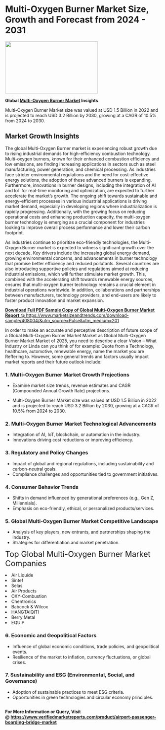 <H1>Multi-Oxygen Burner Market Size, Growth and Forecast from 2024 - 2031</H1><img class="aligncenter size-medium wp-image-584254" src="https://thirdeyenews.in/wp-content/uploads/2024/09/Global-Market-Research-300x168.jpeg" alt="" width="300" height="168" /><p><strong>Global&nbsp;<a href="https://www.marketsizeandtrends.com/download-sample/408004/&amp;utm_source=Pulse&amp;utm_medium=201">Multi-Oxygen Burner Market</a> Insights</strong></p><p>Multi-Oxygen Burner Market size was valued at USD 1.5 Billion in 2022 and is projected to reach USD 3.2 Billion by 2030, growing at a CAGR of 10.5% from 2024 to 2030.</p><p><h2>Market Growth Insights</h2> <p>The global Multi-Oxygen Burner market is experiencing robust growth due to rising industrial demands for high-efficiency combustion technology. Multi-oxygen burners, known for their enhanced combustion efficiency and low emissions, are finding increasing applications in sectors such as steel manufacturing, power generation, and chemical processing. As industries face stricter environmental regulations and the need for cost-effective energy solutions, the adoption of these advanced burners is expanding. Furthermore, innovations in burner designs, including the integration of AI and IoT for real-time monitoring and optimization, are expected to further accelerate the market’s growth. The ongoing shift towards sustainable and energy-efficient processes in various industrial applications is driving market demand, especially in developing regions where industrialization is rapidly progressing. Additionally, with the growing focus on reducing operational costs and enhancing production capacity, the multi-oxygen burner technology is emerging as a crucial component for industries looking to improve overall process performance and lower their carbon footprint.</p> <p><a href="#"></a></p> <p>As industries continue to prioritize eco-friendly technologies, the Multi-Oxygen Burner market is expected to witness significant growth over the next decade. Key drivers include the increasing global energy demand, growing environmental concerns, and advancements in burner technology that promise better efficiency and reduced pollutants. Several countries are also introducing supportive policies and regulations aimed at reducing industrial emissions, which will further stimulate market growth. This, combined with the accelerating shift towards renewable energy sources, ensures that multi-oxygen burner technology remains a crucial element in industrial operations worldwide. In addition, collaborations and partnerships between manufacturers, technology providers, and end-users are likely to foster product innovation and market expansion.</p> <p><a href="#"></p><p><span class=""><strong>Download Full PDF Sample Copy of Global Multi-Oxygen Burner Market Report</strong> @ <a href="https://www.marketsizeandtrends.com/download-sample/408004/&amp;utm_source=Pulse&amp;utm_medium=201" target="_blank">https://www.marketsizeandtrends.com/download-sample/408004/&amp;utm_source=Pulse&amp;utm_medium=201</a></span></p><p>In order to make an accurate and perceptive description of future scope of a Global&nbsp;Multi-Oxygen Burner Market Market as Global&nbsp;Multi-Oxygen Burner Market Market of 2025, you need to describe a clear Vision &ndash; What Industry or Linda can you think of for example: Quote from a Technology, healthcare, automotive, renewable energy, name the market you are Reffering to. However, some general trends and factors usually impact market reports and their future outlook include:</p><h3>1.&nbsp;<strong>Multi-Oxygen Burner Market Growth Projections</strong></h3><ul><li>Examine market size trends, revenue estimates and CAGR (Compounded Annual Growth Rate) projections.</li><li><p>Multi-Oxygen Burner Market size was valued at USD 1.5 Billion in 2022 and is projected to reach USD 3.2 Billion by 2030, growing at a CAGR of 10.5% from 2024 to 2030.</p></li></ul><h3>2.&nbsp;<strong>Multi-Oxygen Burner Market Technological Advancements</strong></h3><ul><li>Integration of AI, IoT, blockchain, or automation in the industry.</li><li>Innovations driving cost reductions or improving efficiency.</li></ul><h3>3.&nbsp;<strong>Regulatory and Policy Changes</strong></h3><ul><li>Impact of global and regional regulations, including sustainability and carbon-neutral goals.</li><li>Compliance challenges and opportunities tied to government initiatives.</li></ul><h3>4.&nbsp;<strong>Consumer Behavior Trends</strong></h3><ul><li>Shifts in demand influenced by generational preferences (e.g., Gen Z, Millennials).</li><li>Emphasis on eco-friendly, ethical, or personalized products/services.</li></ul><h3>5.&nbsp;<strong>Global Multi-Oxygen Burner Market Competitive Landscape</strong></h3><ul><li>Analysis of key players, new entrants, and partnerships shaping the industry.</li><li>Strategies for differentiation and market penetration.</li></ul><p data-pm-slice="1 1 []"><span style="color: inherit; font-family: inherit; font-size: 25px;">Top Global Multi-Oxygen Burner Market Companies</span></p><div class="" data-test-id=""><p><li>Air Liquide</li><li> Sintef</li><li> Selas</li><li> Air Products</li><li> OXY-Combustion</li><li> Chentronics</li><li> Babcock & Wilcox</li><li> HANGTAIQITI</li><li> Berry Metal</li><li> EQUIP</li></p></div><h3>6.&nbsp;<strong>Economic and Geopolitical Factors</strong></h3><ul><li>Influence of global economic conditions, trade policies, and geopolitical events.</li><li>Resilience of the market to inflation, currency fluctuations, or global crises.</li></ul><h3>7.&nbsp;<strong>Sustainability and ESG (Environmental, Social, and Governance)</strong></h3><ul><li>Adoption of sustainable practices to meet ESG criteria.</li><li>Opportunities in green technologies and circular economy principles.</li></ul><h2><strong style="font-size: 14px;">For More Information or Query, Visit @&nbsp;</strong><a style="background-color: #ffffff; font-size: 14px;" href="https://www.marketsizeandtrends.com/report/multi-oxygen-burner-market/" target="_blank">https://www.verifiedmarketreports.com/product/airport-passenger-boarding-bridge-market</a></h2>
